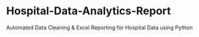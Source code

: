 # Hospital-Data-Analytics-Report
Automated Data Cleaning &amp; Excel Reporting for Hospital Data using Python
